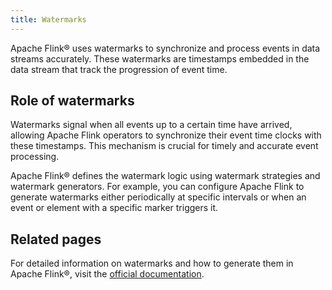 ```yaml
---
title: Watermarks
---
```


Apache Flink® uses watermarks to synchronize and process events in data streams accurately. These watermarks are timestamps embedded in the data stream that track the progression of event time.

## Role of watermarks

Watermarks signal when all events up to a certain time have arrived, allowing
Apache Flink operators to synchronize their event time clocks with these timestamps.
This mechanism is crucial for timely and accurate event processing.

Apache Flink® defines the watermark logic using watermark strategies and watermark
generators. For example, you can configure Apache Flink to generate
watermarks either periodically at specific intervals or when an event or element
with a specific marker triggers it.

## Related pages

For detailed information on watermarks and how to generate them in Apache Flink®, visit the [official documentation](https://ci.apache.org/projects/flink/flink-docs-release-1.16/docs/dev/datastream/event-time/generating_watermarks/).
